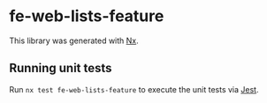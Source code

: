 # fe-web-lists-feature

This library was generated with [Nx](https://nx.dev).

## Running unit tests

Run `nx test fe-web-lists-feature` to execute the unit tests via [Jest](https://jestjs.io).
